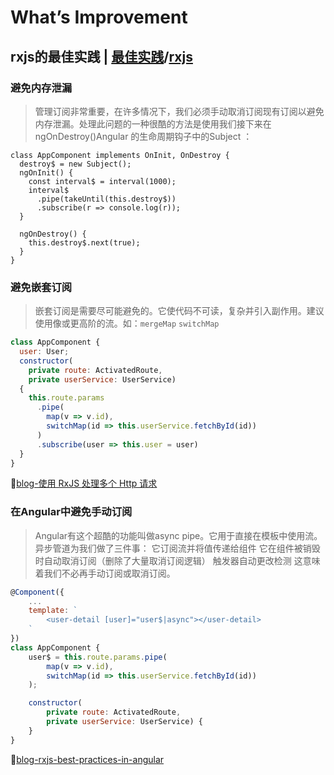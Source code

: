 # What’s Improvement

## rxjs的最佳实践 | [最佳实践]()/[rxjs]()

### 避免内存泄漏

> 管理订阅非常重要，在许多情况下，我们必须手动取消订阅现有订阅以避免内存泄漏。处理此问题的一种很酷的方法是使用我们接下来在ngOnDestroy()Angular 的生命周期钩子中的Subject ：

```JS
class AppComponent implements OnInit, OnDestroy {
  destroy$ = new Subject();
  ngOnInit() {
    const interval$ = interval(1000);
    interval$
      .pipe(takeUntil(this.destroy$))
      .subscribe(r => console.log(r));
  }

  ngOnDestroy() {
    this.destroy$.next(true);
  }
}
```

### 避免嵌套订阅

> 嵌套订阅是需要尽可能避免的。它使代码不可读，复杂并引入副作用。建议使用像或更高阶的流。如：```mergeMap``` ```switchMap```

```js
class AppComponent {
  user: User;
  constructor(
    private route: ActivatedRoute, 
    private userService: UserService) 
  {
    this.route.params
      .pipe(
        map(v => v.id),
        switchMap(id => this.userService.fetchById(id))
      )
      .subscribe(user => this.user = user)
  }
}
```

💬[blog-使用 RxJS 处理多个 Http 请求](https://www.ctolib.com/topics-120325.html)

### 在Angular中避免手动订阅

> Angular有这个超酷的功能叫做async pipe。它用于直接在模板中使用流。异步管道为我们做了三件事：
> 它订阅流并将值传递给组件
> 它在组件被销毁时自动取消订阅（删除了大量取消订阅逻辑）
> 触发器自动更改检测
> 这意味着我们不必再手动订阅或取消订阅。

```js
@Component({
    ...
    template: `
        <user-detail [user]="user$|async"></user-detail>
    `
})
class AppComponent {
    user$ = this.route.params.pipe(
        map(v => v.id),
        switchMap(id => this.userService.fetchById(id))
    );

    constructor(
        private route: ActivatedRoute, 
        private userService: UserService) {
    }
}
```

💬[blog-rxjs-best-practices-in-angular](https://blog.strongbrew.io/rxjs-best-practices-in-angular/)
